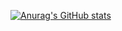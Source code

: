 [![Anurag's GitHub stats](https://github-readme-stats.vercel.app/api?username=hengistchan)](https://github.com/anuraghazra/github-readme-stats)

<!--
**hengistchan/hengistchan** is a ✨ _special_ ✨ repository because its `README.md` (this file) appears on your GitHub profile.

Here are some ideas to get you started:

- 🔭 I’m currently working on ...
- 🌱 I’m currently learning ...
- 👯 I’m looking to collaborate on ...
- 🤔 I’m looking for help with ...
- 💬 Ask me about ...
- 📫 How to reach me: ...
- 😄 Pronouns: ...
- ⚡ Fun fact: ...
-->
